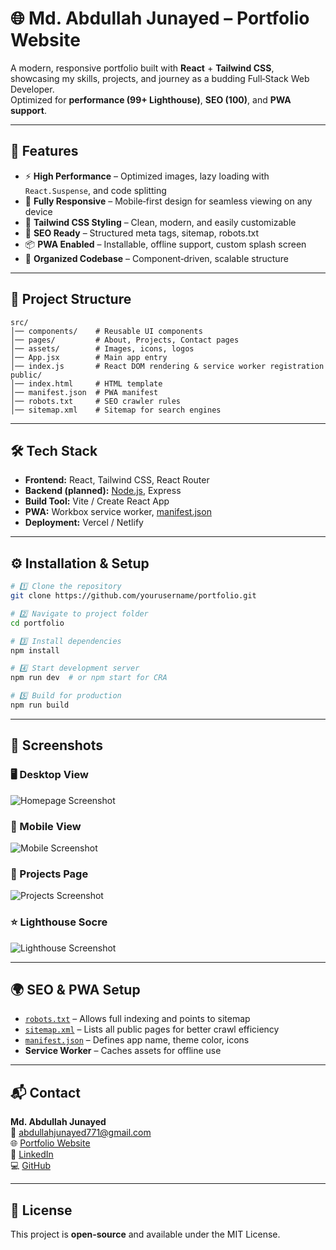 # 🌐 Md. Abdullah Junayed – Portfolio Website

A modern, responsive portfolio built with **React** + **Tailwind CSS**, showcasing my skills, projects, and journey as a budding Full‑Stack Web Developer.  
Optimized for **performance (99+ Lighthouse)**, **SEO (100)**, and **PWA support**.

---

## 🚀 Features

- ⚡ **High Performance** – Optimized images, lazy loading with `React.Suspense`, and code splitting
- 📱 **Fully Responsive** – Mobile‑first design for seamless viewing on any device
- 🎨 **Tailwind CSS Styling** – Clean, modern, and easily customizable
- 📄 **SEO Ready** – Structured meta tags, sitemap, robots.txt
- 📦 **PWA Enabled** – Installable, offline support, custom splash screen
- 📂 **Organized Codebase** – Component‑driven, scalable structure

---

## 📁 Project Structure

```plaintext
src/
│── components/    # Reusable UI components
│── pages/         # About, Projects, Contact pages
│── assets/        # Images, icons, logos
│── App.jsx        # Main app entry
│── index.js       # React DOM rendering & service worker registration
public/
│── index.html     # HTML template
│── manifest.json  # PWA manifest
│── robots.txt     # SEO crawler rules
│── sitemap.xml    # Sitemap for search engines
```

---

## 🛠️ Tech Stack

* **Frontend:** React, Tailwind CSS, React Router
* **Backend (planned):** [Node.js](https://Node.js), Express
* **Build Tool:** Vite / Create React App
* **PWA:** Workbox service worker, [manifest.json](https://manifest.json)
* **Deployment:** Vercel / Netlify

---

## ⚙️ Installation & Setup

```bash
# 1️⃣ Clone the repository
git clone https://github.com/yourusername/portfolio.git

# 2️⃣ Navigate to project folder
cd portfolio

# 3️⃣ Install dependencies
npm install

# 4️⃣ Start development server
npm run dev  # or npm start for CRA

# 5️⃣ Build for production
npm run build
```

---

## 📸 Screenshots

### 🖥️ Desktop View
![Homepage Screenshot](./src/assets/screenshots/homepage-desktop.jpg)

### 📱 Mobile View
![Mobile Screenshot](./src/assets/screenshots/homepage-mobile.jpg)

### 📂 Projects Page
![Projects Screenshot](./src/assets/screenshots/projects-page.jpg)

### ⭐ Lighthouse Socre
![Lighthouse Screenshot](./src/assets/screenshots/lighthouse_score.jpg)

---

## 🌍 SEO & PWA Setup

* [`robots.txt`](https://robots.txt) – Allows full indexing and points to sitemap
* [`sitemap.xml`](https://sitemap.xml) – Lists all public pages for better crawl efficiency
* [`manifest.json`](https://manifest.json) – Defines app name, theme color, icons
* **Service Worker** – Caches assets for offline use

---

## 📬 Contact

**Md. Abdullah Junayed**\
📧 abdullahjunayed771@gmail.com\
🌐 [Portfolio Website](https://yourdomain.com)\
💼 [LinkedIn](https://linkedin.com/in/your-profile)\
💻 [GitHub](https://github.com/Abdullah-Junayed-290)

---

## 📜 License

This project is **open‑source** and available under the MIT License.
